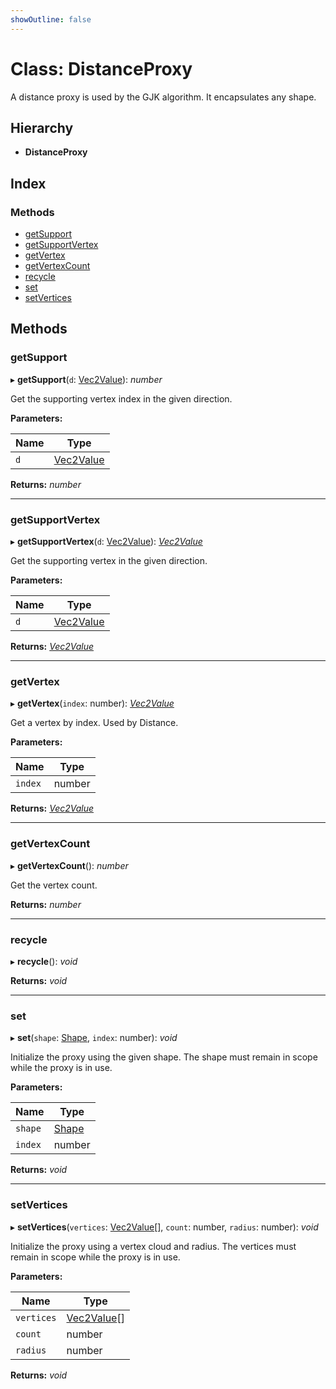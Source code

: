 ```yaml
---
showOutline: false
---
```


# Class: DistanceProxy

A distance proxy is used by the GJK algorithm. It encapsulates any shape.

## Hierarchy

* **DistanceProxy**

## Index

### Methods

* [getSupport](/api/classes/distanceproxy#getsupport)
* [getSupportVertex](/api/classes/distanceproxy#getsupportvertex)
* [getVertex](/api/classes/distanceproxy#getvertex)
* [getVertexCount](/api/classes/distanceproxy#getvertexcount)
* [recycle](/api/classes/distanceproxy#recycle)
* [set](/api/classes/distanceproxy#set)
* [setVertices](/api/classes/distanceproxy#setvertices)

## Methods

###  getSupport

▸ **getSupport**(`d`: [Vec2Value](/api/interfaces/vec2value)): *number*

Get the supporting vertex index in the given direction.

**Parameters:**

Name | Type |
------ | ------ |
`d` | [Vec2Value](/api/interfaces/vec2value) |

**Returns:** *number*

___

###  getSupportVertex

▸ **getSupportVertex**(`d`: [Vec2Value](/api/interfaces/vec2value)): *[Vec2Value](/api/interfaces/vec2value)*

Get the supporting vertex in the given direction.

**Parameters:**

Name | Type |
------ | ------ |
`d` | [Vec2Value](/api/interfaces/vec2value) |

**Returns:** *[Vec2Value](/api/interfaces/vec2value)*

___

###  getVertex

▸ **getVertex**(`index`: number): *[Vec2Value](/api/interfaces/vec2value)*

Get a vertex by index. Used by Distance.

**Parameters:**

Name | Type |
------ | ------ |
`index` | number |

**Returns:** *[Vec2Value](/api/interfaces/vec2value)*

___

###  getVertexCount

▸ **getVertexCount**(): *number*

Get the vertex count.

**Returns:** *number*

___

###  recycle

▸ **recycle**(): *void*

**Returns:** *void*

___

###  set

▸ **set**(`shape`: [Shape](/api/classes/shape), `index`: number): *void*

Initialize the proxy using the given shape. The shape must remain in scope
while the proxy is in use.

**Parameters:**

Name | Type |
------ | ------ |
`shape` | [Shape](/api/classes/shape) |
`index` | number |

**Returns:** *void*

___

###  setVertices

▸ **setVertices**(`vertices`: [Vec2Value](/api/interfaces/vec2value)[], `count`: number, `radius`: number): *void*

Initialize the proxy using a vertex cloud and radius. The vertices
must remain in scope while the proxy is in use.

**Parameters:**

Name | Type |
------ | ------ |
`vertices` | [Vec2Value](/api/interfaces/vec2value)[] |
`count` | number |
`radius` | number |

**Returns:** *void*
